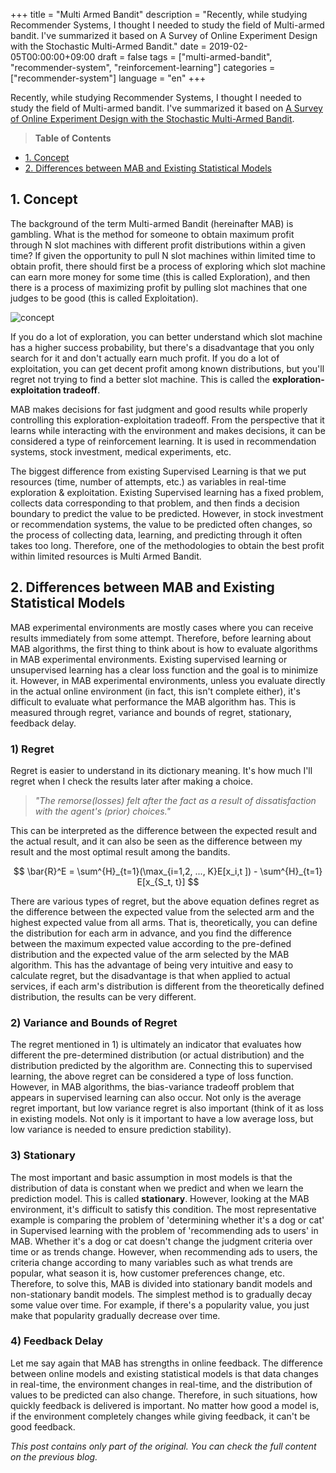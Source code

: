 +++
title = "Multi Armed Bandit"
description = "Recently, while studying Recommender Systems, I thought I needed to study the field of Multi-armed bandit. I've summarized it based on A Survey of Online Experiment Design with the Stochastic Multi-Armed Bandit."
date = 2019-02-05T00:00:00+09:00
draft = false
tags = ["multi-armed-bandit", "recommender-system", "reinforcement-learning"]
categories = ["recommender-system"]
language = "en"
+++

Recently, while studying Recommender Systems, I thought I needed to study the field of Multi-armed bandit. I've summarized it based on [A Survey of Online Experiment Design with the Stochastic Multi-Armed Bandit](https://arxiv.org/abs/1510.00757).

> **Table of Contents**
- [1. Concept](#1-concept)
- [2. Differences between MAB and Existing Statistical Models](#2-differences-between-mab-and-existing-statistical-models)

## 1. Concept

The background of the term Multi-armed Bandit (hereinafter MAB) is gambling. What is the method for someone to obtain maximum profit through N slot machines with different profit distributions within a given time? If given the opportunity to pull N slot machines within limited time to obtain profit, there should first be a process of exploring which slot machine can earn more money for some time (this is called Exploration), and then there is a process of maximizing profit by pulling slot machines that one judges to be good (this is called Exploitation).

![concept](/images/2019-02/190205_concept.png)

If you do a lot of exploration, you can better understand which slot machine has a higher success probability, but there's a disadvantage that you only search for it and don't actually earn much profit. If you do a lot of exploitation, you can get decent profit among known distributions, but you'll regret not trying to find a better slot machine. This is called the **exploration-exploitation tradeoff**.

MAB makes decisions for fast judgment and good results while properly controlling this exploration-exploitation tradeoff. From the perspective that it learns while interacting with the environment and makes decisions, it can be considered a type of reinforcement learning. It is used in recommendation systems, stock investment, medical experiments, etc.

The biggest difference from existing Supervised Learning is that we put resources (time, number of attempts, etc.) as variables in real-time exploration & exploitation. Existing Supervised learning has a fixed problem, collects data corresponding to that problem, and then finds a decision boundary to predict the value to be predicted. However, in stock investment or recommendation systems, the value to be predicted often changes, so the process of collecting data, learning, and predicting through it often takes too long. Therefore, one of the methodologies to obtain the best profit within limited resources is Multi Armed Bandit.

## 2. Differences between MAB and Existing Statistical Models

MAB experimental environments are mostly cases where you can receive results immediately from some attempt. Therefore, before learning about MAB algorithms, the first thing to think about is how to evaluate algorithms in MAB experimental environments. Existing supervised learning or unsupervised learning has a clear loss function and the goal is to minimize it. However, in MAB experimental environments, unless you evaluate directly in the actual online environment (in fact, this isn't complete either), it's difficult to evaluate what performance the MAB algorithm has. This is measured through regret, variance and bounds of regret, stationary, feedback delay.

### 1) Regret

Regret is easier to understand in its dictionary meaning. It's how much I'll regret when I check the results later after making a choice.

> *"The remorse(losses) felt after the fact as a result of dissatisfaction with the agent's (prior) choices."*

This can be interpreted as the difference between the expected result and the actual result, and it can also be seen as the difference between my result and the most optimal result among the bandits.

$$
\bar{R}^E = \sum^{H}_{t=1}(\max_{i=1,2, ..., K}E[x_i,t ]) - \sum^{H}_{t=1} E[x_{S_t, t}]
$$

There are various types of regret, but the above equation defines regret as the difference between the expected value from the selected arm and the highest expected value from all arms. That is, theoretically, you can define the distribution for each arm in advance, and you find the difference between the maximum expected value according to the pre-defined distribution and the expected value of the arm selected by the MAB algorithm. This has the advantage of being very intuitive and easy to calculate regret, but the disadvantage is that when applied to actual services, if each arm's distribution is different from the theoretically defined distribution, the results can be very different.

### 2) Variance and Bounds of Regret

The regret mentioned in 1) is ultimately an indicator that evaluates how different the pre-determined distribution (or actual distribution) and the distribution predicted by the algorithm are. Connecting this to supervised learning, the above regret can be considered a type of loss function. However, in MAB algorithms, the bias-variance tradeoff problem that appears in supervised learning can also occur. Not only is the average regret important, but low variance regret is also important (think of it as loss in existing models. Not only is it important to have a low average loss, but low variance is needed to ensure prediction stability).

### 3) Stationary

The most important and basic assumption in most models is that the distribution of data is constant when we predict and when we learn the prediction model. This is called **stationary**. However, looking at the MAB environment, it's difficult to satisfy this condition. The most representative example is comparing the problem of 'determining whether it's a dog or cat' in Supervised learning with the problem of 'recommending ads to users' in MAB. Whether it's a dog or cat doesn't change the judgment criteria over time or as trends change. However, when recommending ads to users, the criteria change according to many variables such as what trends are popular, what season it is, how customer preferences change, etc. Therefore, to solve this, MAB is divided into stationary bandit models and non-stationary bandit models. The simplest method is to gradually decay some value over time. For example, if there's a popularity value, you just make that popularity gradually decrease over time.

### 4) Feedback Delay

Let me say again that MAB has strengths in online feedback. The difference between online models and existing statistical models is that data changes in real-time, the environment changes in real-time, and the distribution of values to be predicted can also change. Therefore, in such situations, how quickly feedback is delivered is important. No matter how good a model is, if the environment completely changes while giving feedback, it can't be good feedback.

*This post contains only part of the original. You can check the full content on the previous blog.* 